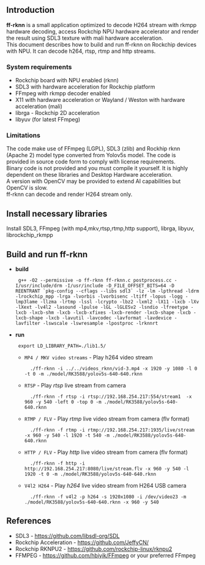 ## Introduction

**ff-rknn** is a small application optimized to decode H264 stream with rkmpp hardware decoding, access Rockchip NPU hardware accelerator and render the result using SDL3 texture with mali hardware acceleration.<br>
This document describes how to build and run ff-rknn on Rockchip devices with NPU. It can decode h264, rtsp, rtmp and http streams.


### System requirements

* Rockchip board with NPU enabled (rknn)
* SDL3 with hardware acceleration for Rockchip platform
* FFmpeg with rkmpp decoder enabled
* X11 with hardware acceleration or Wayland / Weston with hardware acceleration (mali)
* librga - Rockchip 2D acceleration
* libyuv (for latest FFmpeg)



### Limitations

The code make use of FFmpeg (LGPL), SDL3 (zlib) and Rockhip rknn (Apache 2) model type converted from Yolov5s model. The code is provided in source code form to comply with license requirements.<br>
Binary code is not provided and you must compile it yourself. It is highly dependent on these libraries and Desktop Hardware acceleration. <br>A version with OpenCV may be provided to extend AI capabilities but OpenCV is slow.<br>
ff-rknn can decode and render H264 stream only.


## Install necessary libraries

Install SDL3, FFmpeg (with mp4,mkv,rtsp,rtmp,http support), librga, libyuv, librockchip_rkmpp


## Build and run ff-rknn

 - **build**

	    g++ -O2 --permissive -o ff-rknn ff-rknn.c postprocess.cc -I/usr/include/drm -I/usr/include -D_FILE_OFFSET_BITS=64 -D REENTRANT `pkg-config --cflags --libs sdl3` -lz -lm -lpthread -ldrm -lrockchip_mpp -lrga -lvorbis -lvorbisenc -ltiff -lopus -logg -lmp3lame -llzma -lrtmp -lssl -lcrypto -lbz2 -lxml2 -lX11 -lxcb -lXv -lXext -lv4l2 -lasound -lpulse -lGL -lGLESv2 -lsndio -lfreetype -lxcb -lxcb-shm -lxcb -lxcb-xfixes -lxcb-render -lxcb-shape -lxcb -lxcb-shape -lxcb -lavutil -lavcodec -lavformat -lavdevice -lavfilter -lswscale -lswresample -lpostproc -lrknnrt


 - **run**


	    export LD_LIBRARY_PATH=./lib1.5/


    - `MP4 / MKV video streams` - Play h264 video stream

		    ./ff-rknn -i ../../videos_rknn/vid-3.mp4 -x 1920 -y 1080 -l 0 -t 0 -m ./model/RK3588/yolov5s-640-640.rknn

    - `RTSP` - Play *rtsp* live stream from camera

		    ./ff-rknn -f rtsp -i rtsp://192.168.254.217:554/stream1  -x 960 -y 540 -left 0 -top 0 -m ./model/RK3588/yolov5s-640-640.rknn

    - `RTMP / FLV` - Play *rtmp* live video stream from camera (flv format)

		    ./ff-rknn -f rtmp -i rtmp://192.168.254.217:1935/live/stream -x 960 -y 540 -l 1920 -t 540 -m ./model/RK3588/yolov5s-640-640.rknn

    - `HTTP / FLV` - Play *http* live video stream from camera (flv format)

		    ./ff-rknn -f http -i http://192.168.254.217:8080/live/stream.flv -x 960 -y 540 -l 1920 -t 0 -m ./model/RK3588/yolov5s-640-640.rknn

    - `V4l2 H264` - Play *h264* live video stream from H264 USB camera

		    ./ff-rknn -f v4l2 -p h264 -s 1920x1080 -i /dev/video23 -m ./model/RK3588/yolov5s-640-640.rknn -x 960 -y 540


## References

* SDL3 - https://github.com/libsdl-org/SDL	
* Rockchip Acceleration - https://github.com/JeffyCN/
* Rockchip RKNPU2 - https://github.com/rockchip-linux/rknpu2
* FFMPEG - https://github.com/hbiyik/FFmpeg or your preferred FFmpeg
